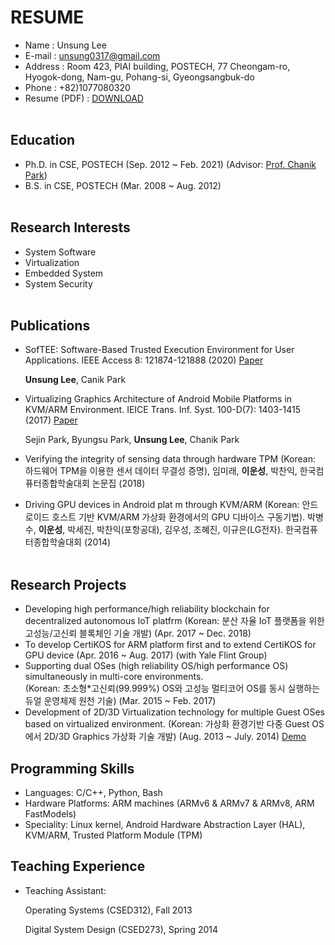 # **RESUME**  
* Name	    :	Unsung Lee  
* E-mail	  :	unsung0317@gmail.com  
* Address  :	Room 423, PIAI building, POSTECH, 77 Cheongam-ro, Hyogok-dong, Nam-gu, Pohang-si, Gyeongsangbuk-do  
* Phone	   :	+82)1077080320  
* Resume (PDF) : [DOWNLOAD](https://github.com/ul24/ul24.github.io/raw/main/Resume.pdf)
<br/><br/> 

##  Education
* Ph.D. in CSE, POSTECH (Sep. 2012 ~ Feb. 2021)
(Advisor: [Prof. Chanik Park](https://sslab.postech.ac.kr/chanik-park.html)) 
* B.S. in CSE, POSTECH (Mar. 2008 ~ Aug. 2012)
<br/><br/>

##  Research Interests
* System Software
* Virtualization
* Embedded System
* System Security
<br/><br/>

##  Publications
* SofTEE: Software-Based Trusted Execution Environment for User Applications. IEEE Access 8: 121874-121888 (2020) [Paper](https://ieeexplore.ieee.org/document/9131703)

  **Unsung Lee**, Canik Park
* Virtualizing Graphics Architecture of Android Mobile Platforms in KVM/ARM Environment. IEICE Trans. Inf. Syst. 100-D(7): 1403-1415 (2017) [Paper](https://www.jstage.jst.go.jp/article/transinf/E100.D/7/E100.D_2016EDP7435/_article/-char/en)

  Sejin Park, Byungsu Park, **Unsung Lee**, Chanik Park
* Verifying the integrity of sensing data through hardware TPM (Korean: 하드웨어 TPM을 이용한 센서 데이터 무결성 증명), 임미래, **이운성**, 박찬익, 한국컴퓨터종합학술대회 논문집 (2018)
* Driving GPU devices in Android plat
m through KVM/ARM (Korean: 안드로이드 호스트 기반 KVM/ARM 가상화 환경에서의 GPU 디바이스 구동기법). 박병수, **이운성**, 박세진, 박찬익(포항공대), 김우성, 조혜진, 이규은(LG전자). 한국컴퓨터종합학술대회 (2014)
<br/><br/>

##  Research Projects
* Developing high performance/high reliability blockchain for decentralized autonomous IoT platfrm
(Korean: 분산 자율 IoT 플랫폼을 위한 고성능/고신뢰 블록체인 기술 개발) (Apr. 2017 ~ Dec. 2018)
* To develop CertiKOS for ARM platform first and to extend CertiKOS for GPU device (Apr. 2016 ~ Aug. 2017) (with Yale Flint Group)
* Supporting dual OSes (high reliability OS/high performance OS) simultaneously in multi-core environments.  
(Korean: 초소형*고신뢰(99.999%) OS와 고성능 멀티코어 OS를 동시 실행하는 듀얼 운영체제 원천 기술) (Mar. 2015 ~ Feb. 2017)
* Development of 2D/3D Virtualization technology for multiple Guest OSes based on virtualized environment. 
(Korean: 가상화 환경기반 다중 Guest OS에서 2D/3D Graphics 가상화 기술 개발) (Aug. 2013 ~ July. 2014) [Demo](https://www.youtube.com/watch?v=az8tjlY_ik4)


##  Programming Skills
* Languages: C/C++, Python, Bash
* Hardware Platforms: ARM machines (ARMv6 & ARMv7 & ARMv8, ARM FastModels)
* Speciality: Linux kernel, Android Hardware Abstraction Layer (HAL), KVM/ARM, Trusted Platform Module (TPM)

## Teaching Experience 
* Teaching Assistant: 

    Operating Systems (CSED312), Fall 2013

    Digital System Design (CSED273), Spring 2014



